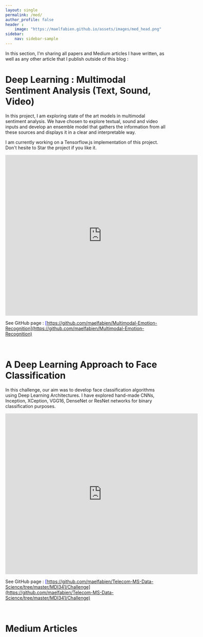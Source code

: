 ```yaml
---
layout: single
permalink: /med/
author_profile: false
header :
    image: "https://maelfabien.github.io/assets/images/med_head.png"
sidebar:
    nav: sidebar-sample
---
```


In this section, I'm sharing all papers and Medium articles I have written, as well as any other article that I publish outside of this blog :  

# Deep Learning : Multimodal Sentiment Analysis (Text, Sound, Video)

In this project, I am exploring state of the art models in multimodal sentiment analysis. We have chosen to explore textual, sound and video inputs and develop an ensemble model that gathers the information from all these sources and displays it in a clear and interpretable way.

I am currently working on a Tensorflow.js implementation of this project. Don't hesite to Star the project if you like it.

<embed src="https://maelfabien.github.io/assets/images/PE.pdf" type="application/pdf" width="600px" height="500px" />

See GitHub page : <span style="color:blue">[https://github.com/maelfabien/Multimodal-Emotion-Recognition](https://github.com/maelfabien/Multimodal-Emotion-Recognition)</span>

<br>

# A Deep Learning Approach to Face Classification

In this challenge, our aim was to develop face classification algorithms using Deep Learning Architectures. I have explored hand-made CNNs, Inception, XCeption, VGG16, DenseNet or ResNet networks for binary classification purposes.

<embed src="https://maelfabien.github.io/assets/images/DataChallenge.pdf" type="application/pdf" width="600px" height="500px" />

See GitHub page : <span style="color:blue">[https://github.com/maelfabien/Telecom-MS-Data-Science/tree/master/MDI341/Challenge](https://github.com/maelfabien/Telecom-MS-Data-Science/tree/master/MDI341/Challenge)</span>

<br>

# Medium Articles

<div id="medium-widget"></div>
<script src="https://medium-widget.pixelpoint.io/widget.js"></script>
<script>MediumWidget.Init({renderTo: '#medium-widget', params: {"resource":"https://medium.com/@mael.fabien","postsPerLine":1,"limit":10,"picture":"big","fields":["description","author","claps","publishAt"],"ratio":"landscape"}})</script>
